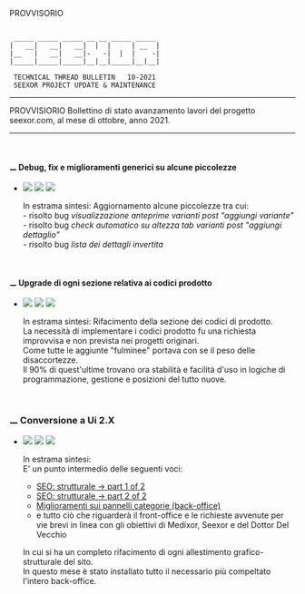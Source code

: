 PROVVISORIO

~~~

 _____ _____ _____ __ __ _____ _____
|   __|   __|   __|  |  |     | __  |
|__   |   __|   __|-   -|  |  |    -|
|_____|_____|_____|__|__|_____|__|__|

 TECHNICAL THREAD BULLETIN   10-2021
 SEEXOR PROJECT UPDATE & MAINTENANCE

~~~

---
PROVVISIORIO
Bollettino di stato avanzamento lavori del progetto seexor.com, al mese di ottobre, anno 2021.

---

<br>


#### ⚊ Debug, fix e miglioramenti generici su alcune piccolezze

-	[![](https://img.shields.io/badge/--FF00FF.svg)]()
	[![](https://img.shields.io/badge/--00FFFF.svg)]()
	[![](https://img.shields.io/badge/completed-15/10-green.svg)]()<br>

	In estrama sintesi: Aggiornamento alcune piccolezze tra cui:<br>
		- risolto bug _visualizzazione anteprime varianti post "aggiungi variante"_<br>
		- risolto bug _check automatico su altezza tab varianti post "aggiungi dettaglio"_<br>
		- risolto bug _lista dei dettagli invertita_<br>

<br>

#### ⚊ Upgrade di ogni sezione relativa ai codici prodotto

-	[![](https://img.shields.io/badge/--FF00FF.svg)]()
	[![](https://img.shields.io/badge/--00FFFF.svg)]()
	[![](https://img.shields.io/badge/completed-15/10-green.svg)]()<br>

	In estrama sintesi: Rifacimento della sezione dei codici di prodotto.<br>
  La necessità di implementare i codici prodotto fu una richiesta improvvisa e non prevista nei progetti originari.<br>
  Come tutte le aggiunte "fulminee" portava con se il peso delle disaccortezze.<br>
  Il 90% di quest'ultime trovano ora stabilità e facilità d'uso in logiche di programmazione, gestione e posizioni del tutto nuove.


<br>

### ⚊ Conversione a Ui 2.X

-	[![](https://img.shields.io/badge/--FF00FF.svg)]()
	[![](https://img.shields.io/badge/--00FFFF.svg)]()
	[![](https://img.shields.io/badge/completed-15/10-green.svg)]()<br>

	In estrama sintesi:<br>
	E' un punto intermedio delle seguenti voci:


	-	[SEO: strutturale -> part 1 of 2](https://github.com/SeexorDev/diary-log/blob/main/updates/2021.log.processing.v2.md#-seo-strutturale---part-1-of-2)
	-	[SEO: strutturale -> part 2 of 2](https://github.com/SeexorDev/diary-log/blob/main/updates/2021.log.processing.v2.md#-seo-strutturale---part-1-of-2)
	-	[Miglioramenti sui pannelli categorie (back-office)](https://github.com/SeexorDev/diary-log/blob/main/updates/2021.log.processing.v2.md#-miglioramenti-sui-pannelli-categorie-back-office)
	-	e tutto ciò che riguarderà il front-office e le richieste avvenute per vie brevi in linea con gli obiettivi di Medixor, Seexor e del Dottor Del Vecchio
	
	In cui si ha un completo rifacimento di ogni allestimento grafico-strutturale del sito.<br>
	In questo mese è stato installato tutto il necessario più compeltato l'intero back-office.

